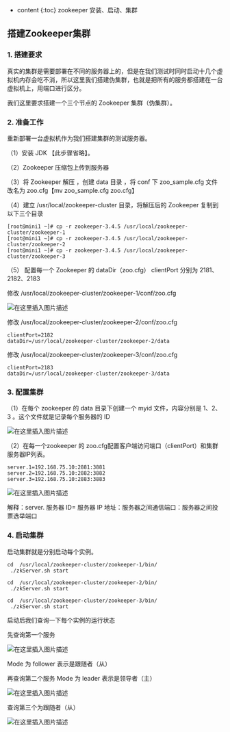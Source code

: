 * content
{:toc}
zookeeper 安装、启动、集群

## 搭建Zookeeper集群

### 1. 搭建要求
真实的集群是需要部署在不同的服务器上的，但是在我们测试时同时启动十几个虚拟机内存会吃不消，所以这里我们搭建伪集群，也就是把所有的服务都搭建在一台虚拟机上，用端口进行区分。

我们这里要求搭建一个三个节点的 Zookeeper 集群（伪集群）。

### 2. 准备工作
重新部署一台虚拟机作为我们搭建集群的测试服务器。

（1）安装 JDK  【此步骤省略】。

（2）Zookeeper 压缩包上传到服务器

（3）将 Zookeeper 解压 ，创建 data 目录 ，将 conf 下 zoo_sample.cfg 文件改名为 zoo.cfg【mv zoo_sample.cfg zoo.cfg】

（4）建立 /usr/local/zookeeper-cluster 目录，将解压后的 Zookeeper 复制到以下三个目录
```
[root@mini1 ~]# cp -r zookeeper-3.4.5 /usr/local/zookeeper-cluster/zookeeper-1
[root@mini1 ~]# cp -r zookeeper-3.4.5 /usr/local/zookeeper-cluster/zookeeper-2
[root@mini1 ~]# cp -r zookeeper-3.4.5 /usr/local/zookeeper-cluster/zookeeper-3
```
（5） 配置每一个 Zookeeper 的 dataDir（zoo.cfg） clientPort 分别为 2181、2182、2183

修改 /usr/local/zookeeper-cluster/zookeeper-1/conf/zoo.cfg

![在这里插入图片描述](https://github.com/daydreamdev/MeetingFilm/raw/master/pic/Zookeeper/1.png)

修改 /usr/local/zookeeper-cluster/zookeeper-2/conf/zoo.cfg
```
clientPort=2182
dataDir=/usr/local/zookeeper-cluster/zookeeper-2/data
```
修改 /usr/local/zookeeper-cluster/zookeeper-3/conf/zoo.cfg
```
clientPort=2183
dataDir=/usr/local/zookeeper-cluster/zookeeper-3/data
```

### 3. 配置集群

（1）在每个 zookeeper 的 data 目录下创建一个 myid 文件，内容分别是 1、2、3 。这个文件就是记录每个服务器的 ID

 ![在这里插入图片描述](https://github.com/daydreamdev/MeetingFilm/raw/master/pic/Zookeeper/2.png)
 
（2）在每一个zookeeper 的 zoo.cfg配置客户端访问端口（clientPort）和集群服务器IP列表。
```
server.1=192.168.75.10:2881:3881
server.2=192.168.75.10:2882:3882
server.3=192.168.75.10:2883:3883
```

![在这里插入图片描述](https://github.com/daydreamdev/MeetingFilm/raw/master/pic/Zookeeper/3.png)

解释：server. 服务器 ID= 服务器 IP 地址：服务器之间通信端口：服务器之间投票选举端口

### 4. 启动集群
启动集群就是分别启动每个实例。

```
cd  /usr/local/zookeeper-cluster/zookeeper-1/bin/
 ./zkServer.sh start

cd  /usr/local/zookeeper-cluster/zookeeper-2/bin/
 ./zkServer.sh start

cd  /usr/local/zookeeper-cluster/zookeeper-3/bin/
 ./zkServer.sh start
```
启动后我们查询一下每个实例的运行状态

先查询第一个服务

![在这里插入图片描述](https://github.com/daydreamdev/MeetingFilm/raw/master/pic/Zookeeper/4.png)

Mode 为 follower 表示是跟随者（从）

再查询第二个服务 Mode 为 leader 表示是领导者（主）

![在这里插入图片描述](https://github.com/daydreamdev/MeetingFilm/raw/master/pic/Zookeeper/5.png)

查询第三个为跟随者（从）

![在这里插入图片描述](https://github.com/daydreamdev/MeetingFilm/raw/master/pic/Zookeeper/6.png)
